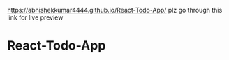  https://abhishekkumar4444.github.io/React-Todo-App/  plz go through this link for live preview

# React-Todo-App
